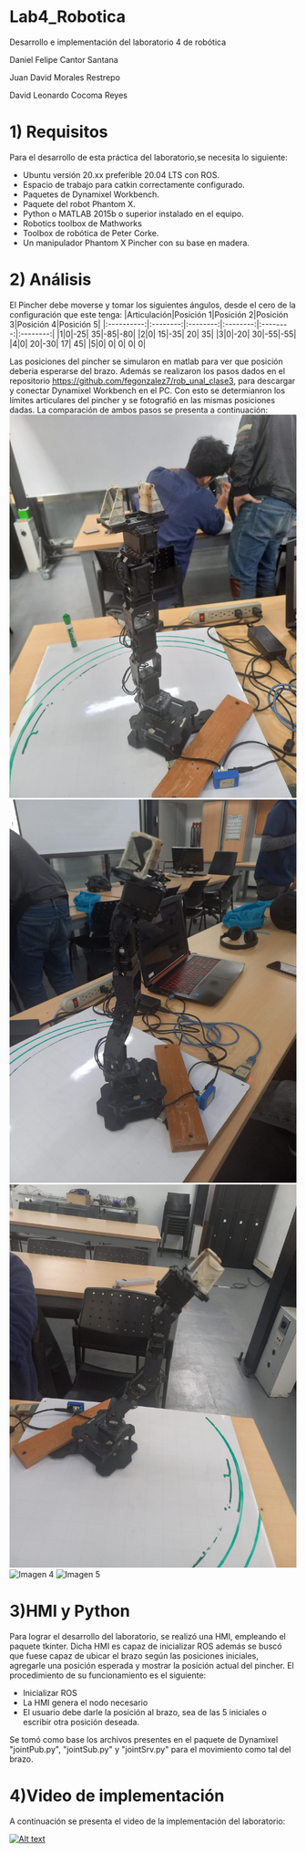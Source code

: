 # Lab4_Robotica
Desarrollo e implementación del laboratorio 4 de robótica


Daniel Felipe Cantor Santana

Juan David Morales Restrepo

David Leonardo Cocoma Reyes

# 1) Requisitos
Para el desarrollo de esta práctica del laboratorio,se necesita lo siguiente:
  - Ubuntu versión 20.xx preferible 20.04 LTS con ROS.
  - Espacio de trabajo para catkin correctamente configurado.
  - Paquetes de Dynamixel Workbench. 
  - Paquete del robot Phantom X.
  - Python o MATLAB 2015b o superior instalado en el equipo.
  - Robotics toolbox de Mathworks
  - Toolbox de robótica de Peter Corke.
  - Un manipulador Phantom X Pincher con su base en madera.


# 2) Análisis

El Pincher debe moverse y tomar los siguientes ángulos, desde el cero de la configuración que este tenga:
|Articulación|Posición 1|Posición 2|Posición 3|Posición 4|Posición 5|
|:----------:|:--------:|:--------:|:--------:|:--------:|:--------:|
|1|0|-25| 35|-85|-80|
|2|0| 15|-35| 20| 35|
|3|0|-20| 30|-55|-55|
|4|0| 20|-30| 17| 45|
|5|0|  0|  0|  0|  0|

Las posiciones del pincher se simularon en matlab para ver que posición deberia esperarse del brazo. Además se realizaron los pasos dados en el repositorio https://github.com/fegonzalez7/rob_unal_clase3, para descargar y conectar Dynamixel Workbench en el PC. Con esto se determianron los límites articulares del pincher y se fotografió en las mismas posiciones dadas. La comparación de ambos pasos se presenta a continuación:
![Imagen 1](https://github.com/Robotica-2022-I/Lab4_Robotica/blob/main/Imagenes/Posicion1.jpeg)
![Imagen 2](https://github.com/Robotica-2022-I/Lab4_Robotica/blob/main/Imagenes/Posicion2.jpeg)
![Imagen 3](https://github.com/Robotica-2022-I/Lab4_Robotica/blob/main/Imagenes/Posicion3.jpeg)
![Imagen 4](https://github.com/Robotica-2022-I/Lab4_Robotica/blob/main/Imagenes/Posición4.jpeg)
![Imagen 5](https://github.com/Robotica-2022-I/Lab4_Robotica/blob/main/Imagenes/posición5.jpeg)



# 3)HMI y Python
Para lograr el desarrollo del laboratorio, se realizó una HMI, empleando el paquete tkinter. Dicha HMI es capaz de inicializar ROS además se buscó que fuese capaz de ubicar el brazo según las posiciones iniciales, agregarle una posición esperada y mostrar la posición actual del pincher.
   El procedimiento de su funcionamiento es el siguiente:
   - Inicializar ROS
   - La HMI genera el nodo necesario
   - El usuario debe darle la posición al brazo, sea de las 5 iniciales o escribir otra posición deseada.

  
Se tomó como base los archivos presentes en el paquete de Dynamixel "jointPub.py", "jointSub.py" y "jointSrv.py"  para el movimiento como tal del brazo.   


# 4)Video de implementación
A continuación se presenta el video de la implementación del laboratorio:


  [![Alt text](https://img.youtube.com/vi/uRHSwcJ6vfw/0.jpg)](https://www.youtube.com/watch?v=uRHSwcJ6vfw)



